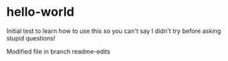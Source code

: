 # hello-world
Initial test to learn how to use this so you can't say I didn't try before asking stupid questions!

Modified file in branch readme-edits
